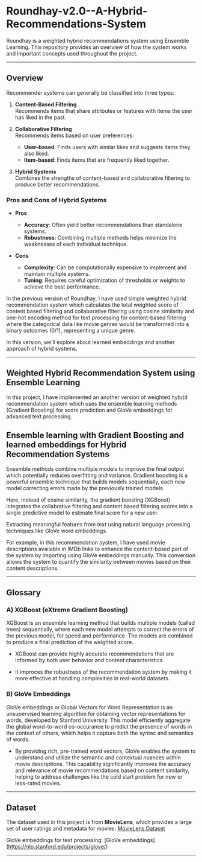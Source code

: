 # Roundhay-v2.0--A-Hybrid-Recommendations-System
Roundhay is a weighted hybrid recommendations system using Ensemble Learning. This repository provides an overview of how the system works and important concepts used throughout the project.

---

## Overview

Recommender systems can generally be classified into three types:

1. **Content-Based Filtering**  
   Recommends items that share attributes or features with items the user has liked in the past.

2. **Collaborative Filtering**  
   Recommends items based on user preferences:
   - **User-based**: Finds users with similar likes and suggests items they also liked.
   - **Item-based**: Finds items that are frequently liked together.

3. **Hybrid Systems**  
   Combines the strengths of content-based and collaborative filtering to produce better recommendations.

### Pros and Cons of Hybrid Systems

- **Pros**  
  - **Accuracy**: Often yield better recommendations than standalone systems.  
  - **Robustness**: Combining multiple methods helps minimize the weaknesses of each individual technique.

- **Cons**  
  - **Complexity**: Can be computationally expensive to implement and maintain multiple systems.  
  - **Tuning**: Requires careful optimization of thresholds or weights to achieve the best performance.



In the previous version of Roundhay, I have used simple weighted hybrid recommendation system which calculates the total weighted score of content based filtering and collaborative filtering using cosine similarity and one-hot encoding method for text processing for content-based filtering where the categorical data like movie genres would be transformed into a binary outcomes (0/1), representing a unique genre.


In this version, we'll explore about learned embeddings and another approach of hybrid systems. 

---

## Weighted Hybrid Recommendation System using Ensemble Learning

In this project, I have implemented an another version of weighted hybrid recommendation system which uses the ensemble learning methods (Gradient Boosting) for score prediction and GloVe embeddings for advanced text processing.


## Ensemble learning with Gradient Boosting and learned embeddings for Hybrid Recommendation Systems

Ensemble methods combine multiple models to improve the final output which potentially reduces overfitting and variance. Gradient boosting is a powerful ensemble technique that builds models sequentially, each new model correcting errors made by the previously trained models.

Here, instead of cosine similarity, the gradient boosting (XGBoost) integrates the collabrative filtering and content based filtering scores into a single predictive model to estimate final score for a new user.



Extracting meaningful features from text using natural language prcessing techniques like GloVe word embeddings. 

For example, in this recommendation system, I have used movie descriptions available in IMDb links to enhance the content-based part of the system by importing using GloVe embeddings manually. This conversion allows the system to quantify the similarity between movies based on their content descriptions.


---

## Glossary

### A) XGBoost (eXtreme Gradient Boosting)

XGBoost is an ensemble learning method that builds multiple models (called trees) sequentially, where each new model attempts to correct the errors of the previous model, for speed and performance. The models are combined to produce a final prediction of the weighted score.

* XGBoost can provide highly accurate recommendations that are informed by both user behavior and content characteristics.

* It improces the robustness of the recommendation system by making it more effective at handling complexities in real-world datasets.

### B) GloVe Embeddings

GloVe embeddings or Global Vectors for Word Representation is an unsupervised learning algorithm for obtaining vector representations for words, developed by Stanford University.
This model efficiently aggregate the global word-to-word co-occurance to predict the presence of words in the context of others, which helps it capture both the syntac and semantics of words.

* By providing rich, pre-trained word vectors, GloVe enables the system to understand and utilize the semantic and contextual nuances within movie descriptions. This capability significantly improves the accuracy and relevance of movie recommendations based on content similarity, helping to address challenges like the cold start problem for new or less-rated movies.

---

## Dataset

The dataset used in this project is from **MovieLens**, which provides a large set of user ratings and metadata for movies: [MovieLens Dataset](https://grouplens.org/datasets/movielens/)

GloVe embeddings for text processing: [GloVe embeddings] (https://nlp.stanford.edu/projects/glove/)

---



